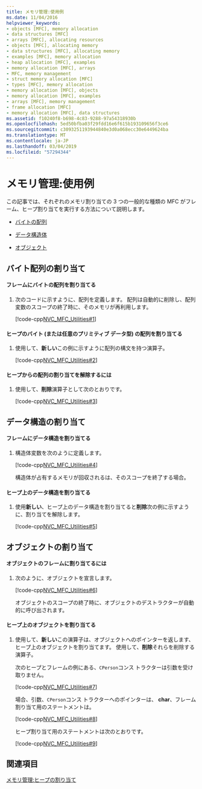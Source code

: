 ```yaml
---
title: メモリ管理:使用例
ms.date: 11/04/2016
helpviewer_keywords:
- objects [MFC], memory allocation
- data structures [MFC]
- arrays [MFC], allocating resources
- objects [MFC], allocating memory
- data structures [MFC], allocating memory
- examples [MFC], memory allocation
- heap allocation [MFC], examples
- memory allocation [MFC], arrays
- MFC, memory management
- struct memory allocation [MFC]
- types [MFC], memory allocation
- memory allocation [MFC], objects
- memory allocation [MFC], examples
- arrays [MFC], memory management
- frame allocation [MFC]
- memory allocation [MFC], data structures
ms.assetid: f10240f8-b698-4c83-9288-97a54318930b
ms.openlocfilehash: 5ed50bfba03f29fdd16e6f615b193109656f3ce6
ms.sourcegitcommit: c3093251193944840e3d0a068ecc30e6449624ba
ms.translationtype: MT
ms.contentlocale: ja-JP
ms.lasthandoff: 03/04/2019
ms.locfileid: "57294344"
---
```

# <a name="memory-management-examples"></a>メモリ管理:使用例

この記事では、それぞれのメモリ割り当ての 3 つの一般的な種類の MFC がフレーム、ヒープ割り当てを実行する方法について説明します。

- [バイトの配列](#_core_allocation_of_an_array_of_bytes)

- [データ構造体](#_core_allocation_of_a_data_structure)

- [オブジェクト](#_core_allocation_of_an_object)

##  <a name="_core_allocation_of_an_array_of_bytes"></a> バイト配列の割り当て

#### <a name="to-allocate-an-array-of-bytes-on-the-frame"></a>フレームにバイトの配列を割り当てる

1. 次のコードに示すように、配列を定義します。 配列は自動的に削除し、配列変数のスコープの終了時に、そのメモリが再利用します。

   [!code-cpp[NVC_MFC_Utilities#1](../mfc/codesnippet/cpp/memory-management-examples_1.cpp)]

#### <a name="to-allocate-an-array-of-bytes-or-any-primitive-data-type-on-the-heap"></a>ヒープのバイト (または任意のプリミティブ データ型) の配列を割り当てる

1. 使用して、**新しい**この例に示すように配列の構文を持つ演算子。

   [!code-cpp[NVC_MFC_Utilities#2](../mfc/codesnippet/cpp/memory-management-examples_2.cpp)]

#### <a name="to-deallocate-the-arrays-from-the-heap"></a>ヒープからの配列の割り当てを解除するには

1. 使用して、**削除**演算子として次のとおりです。

   [!code-cpp[NVC_MFC_Utilities#3](../mfc/codesnippet/cpp/memory-management-examples_3.cpp)]

##  <a name="_core_allocation_of_a_data_structure"></a> データ構造の割り当て

#### <a name="to-allocate-a-data-structure-on-the-frame"></a>フレームにデータ構造を割り当てる

1. 構造体変数を次のように定義します。

   [!code-cpp[NVC_MFC_Utilities#4](../mfc/codesnippet/cpp/memory-management-examples_4.cpp)]

   構造体が占有するメモリが回収されるは、そのスコープを終了する場合。

#### <a name="to-allocate-data-structures-on-the-heap"></a>ヒープ上のデータ構造を割り当てる

1. 使用**新しい**、ヒープ上のデータ構造を割り当てると**削除**次の例に示すように、割り当てを解除します。

   [!code-cpp[NVC_MFC_Utilities#5](../mfc/codesnippet/cpp/memory-management-examples_5.cpp)]

##  <a name="_core_allocation_of_an_object"></a> オブジェクトの割り当て

#### <a name="to-allocate-an-object-on-the-frame"></a>オブジェクトのフレームに割り当てるには

1. 次のように、オブジェクトを宣言します。

   [!code-cpp[NVC_MFC_Utilities#6](../mfc/codesnippet/cpp/memory-management-examples_6.cpp)]

   オブジェクトのスコープの終了時に、オブジェクトのデストラクターが自動的に呼び出されます。

#### <a name="to-allocate-an-object-on-the-heap"></a>ヒープ上のオブジェクトを割り当てる

1. 使用して、**新しい**この演算子は、オブジェクトへのポインターを返します、ヒープ上のオブジェクトを割り当てます。 使用して、**削除**それらを削除する演算子。

   次のヒープとフレームの例にある、`CPerson`コンス トラクターは引数を受け取りません。

   [!code-cpp[NVC_MFC_Utilities#7](../mfc/codesnippet/cpp/memory-management-examples_7.cpp)]

   場合、引数、`CPerson`コンス トラクターへのポインターは、 **char**、フレーム割り当て用のステートメントは。

   [!code-cpp[NVC_MFC_Utilities#8](../mfc/codesnippet/cpp/memory-management-examples_8.cpp)]

   ヒープ割り当て用のステートメントは次のとおりです。

   [!code-cpp[NVC_MFC_Utilities#9](../mfc/codesnippet/cpp/memory-management-examples_9.cpp)]

## <a name="see-also"></a>関連項目

[メモリ管理:ヒープの割り当て](../mfc/memory-management-heap-allocation.md)
